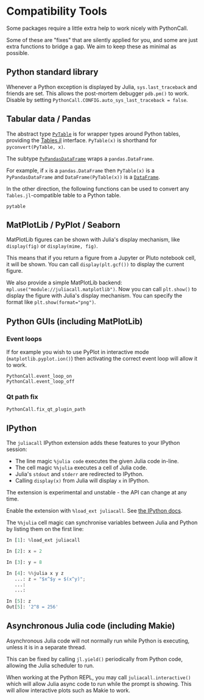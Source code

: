 # Compatibility Tools

Some packages require a little extra help to work nicely with PythonCall.

Some of these are "fixes" that are silently applied for you, and some are just extra
functions to bridge a gap. We aim to keep these as minimal as possible.

## Python standard library

Whenever a Python exception is displayed by Julia, `sys.last_traceback` and friends are set. This allows the post-mortem debugger `pdb.pm()` to work. Disable by setting `PythonCall.CONFIG.auto_sys_last_traceback = false`.

## Tabular data / Pandas

The abstract type [`PyTable`](@ref) is for wrapper types around Python tables, providing the
[Tables.jl](https://github.com/JuliaData/Tables.jl) interface. `PyTable(x)` is shorthand
for `pyconvert(PyTable, x)`.

The subtype [`PyPandasDataFrame`](@ref) wraps a `pandas.DataFrame`.

For example, if `x` is a `pandas.DataFrame` then `PyTable(x)` is a `PyPandasDataFrame` and
`DataFrame(PyTable(x))` is a [`DataFrame`](https://github.com/JuliaData/DataFrames.jl).

In the other direction, the following functions can be used to convert any
`Tables.jl`-compatible table to a Python table.

```@docs
pytable
```

## MatPlotLib / PyPlot / Seaborn

MatPlotLib figures can be shown with Julia's display mechanism,
like `display(fig)` or `display(mime, fig)`.

This means that if you return a figure from a Jupyter or Pluto notebook cell,
it will be shown. You can call `display(plt.gcf())` to display the current figure.

We also provide a simple MatPlotLib backend: `mpl.use("module://juliacall.matplotlib")`.
Now you can call `plt.show()` to display the figure with Julia's display mechanism.
You can specify the format like `plt.show(format="png")`.

## Python GUIs (including MatPlotLib)

### Event loops

If for example you wish to use PyPlot in interactive mode (`matplotlib.pyplot.ion()`)
then activating the correct event loop will allow it to work.

```@docs
PythonCall.event_loop_on
PythonCall.event_loop_off
```

### Qt path fix

```@docs
PythonCall.fix_qt_plugin_path
```

## IPython

The `juliacall` IPython extension adds these features to your IPython session:
- The line magic `%julia code` executes the given Julia code in-line.
- The cell magic `%%julia` executes a cell of Julia code.
- Julia's `stdout` and `stderr` are redirected to IPython.
- Calling `display(x)` from Julia will display `x` in IPython.

The extension is experimental and unstable - the API can change at any time.

Enable the extension with `%load_ext juliacall`.
See [the IPython docs](https://ipython.readthedocs.io/en/stable/config/extensions/).

The `%%julia` cell magic can synchronise variables between Julia and Python by listing them
on the first line:
```python
In [1]: %load_ext juliacall

In [2]: x = 2

In [3]: y = 8

In [4]: %%julia x y z
   ...: z = "$x^$y = $(x^y)";
   ...:
   ...:

In [5]: z
Out[5]: '2^8 = 256'
```

## Asynchronous Julia code (including Makie)

Asynchronous Julia code will not normally run while Python is executing, unless it is in a
separate thread.

This can be fixed by calling `jl.yield()` periodically from Python code, allowing the
Julia scheduler to run.

When working at the Python REPL, you may call `juliacall.interactive()` which will allow
Julia async code to run while the prompt is showing. This will allow interactive plots such
as Makie to work.
